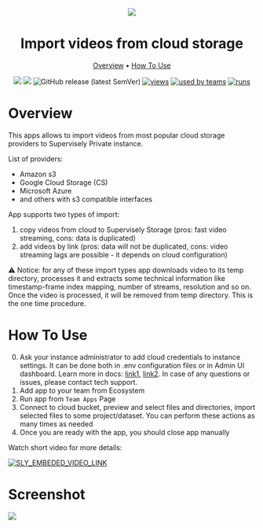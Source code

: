 <div align="center" markdown>
<img src="https://i.imgur.com/imzti2w.png"/>

# Import videos from cloud storage

<p align="center">
  <a href="#Overview">Overview</a> •
  <a href="#How-To-Use">How To Use</a>
</p>


[![](https://img.shields.io/badge/supervisely-ecosystem-brightgreen)](https://ecosystem.supervise.ly/apps/supervisely-ecosystem/import-videos-from-cloud-storage)
[![](https://img.shields.io/badge/slack-chat-green.svg?logo=slack)](https://supervise.ly/slack)
![GitHub release (latest SemVer)](https://img.shields.io/github/v/release/supervisely-ecosystem/import-videos-from-cloud-storage)
[![views](https://app.supervise.ly/public/api/v3/ecosystem.counters?repo=supervisely-ecosystem/import-videos-from-cloud-storage&counter=views&label=views)](https://supervise.ly)
[![used by teams](https://app.supervise.ly/public/api/v3/ecosystem.counters?repo=supervisely-ecosystem/import-videos-from-cloud-storage&counter=downloads&label=used%20by%20teams)](https://supervise.ly)
[![runs](https://app.supervise.ly/public/api/v3/ecosystem.counters?repo=supervisely-ecosystem/import-videos-from-cloud-storage&counter=runs&label=runs)](https://supervise.ly)

</div>

# Overview

This apps allows to import videos from most popular cloud storage providers to Supervisely Private instance.

List of providers:
- Amazon s3
- Google Cloud Storage (CS)
- Microsoft Azure
- and others with s3 compatible interfaces

App supports two types of import:
1. copy videos from cloud to Supervisely Storage (pros: fast video streaming, cons: data is duplicated)
2. add videos by link (pros: data will not be duplicated, cons: video streaming lags are possible - it depends on 
   cloud configuration)

⚠️ Notice: for any of these import types app downloads video to its temp directory, processes it and extracts some 
technical information like timestamp-frame index mapping, number of streams, resolution and so on. Once the video is 
processed, it will be removed from temp directory. This is the one time procedure.

# How To Use

0. Ask your instance administrator to add cloud credentials to instance settings. It can be done both in .env 
   configuration files or in Admin UI dashboard. Learn more in docs: [link1](https://docs.supervise.ly/enterprise-edition/installation/post-installation#configure-your-instance), 
   [link2](https://docs.supervise.ly/enterprise-edition/advanced-tuning/s3#links-plugin-cloud-providers-support). 
   In case of any questions or issues, please contact tech support.
1. Add app to your team from Ecosystem
2. Run app from `Team Apps` Page
3. Connect to cloud bucket, preview and select files and directories, import selected files to some project/dataset. 
   You can perform these actions as many times as needed
3. Once you are ready with the app, you should close app manually


Watch short video for more details:

<a data-key="sly-embeded-video-link" href="https://youtu.be/20pDcGWxOYo" data-video-code="20pDcGWxOYo">
    <img src="https://i.imgur.com/Fke5a5R.png" alt="SLY_EMBEDED_VIDEO_LINK"  style="max-width:500px;">
</a>

# Screenshot

<img src="https://i.imgur.com/wgsVrYL.png"/>
